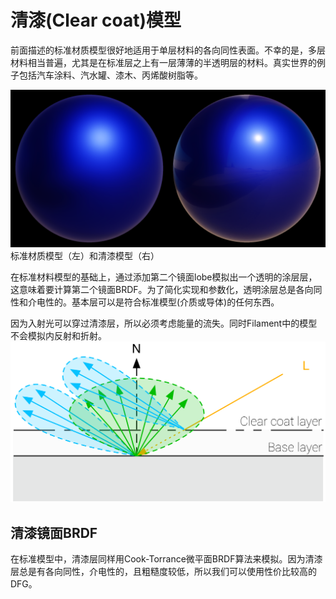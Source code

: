 # 清漆(Clear coat)模型 
前面描述的标准材质模型很好地适用于单层材料的各向同性表面。不幸的是，多层材料相当普遍，尤其是在标准层之上有一层薄薄的半透明层的材料。真实世界的例子包括汽车涂料、汽水罐、漆木、丙烯酸树脂等。

![material_clear_coat](../../assets/material/4.9/material_clear_coat.png)
标准材质模型（左）和清漆模型（右）

在标准材料模型的基础上，通过添加第二个镜面lobe模拟出一个透明的涂层层，这意味着要计算第二个镜面BRDF。为了简化实现和参数化，透明涂层总是各向同性和介电性的。基本层可以是符合标准模型(介质或导体)的任何东西。

因为入射光可以穿过清漆层，所以必须考虑能量的流失。同时Filament中的模型不会模拟内反射和折射。
![diagram_clear_coat](../../assets/material/4.9/diagram_clear_coat.png)

## 清漆镜面BRDF
在标准模型中，清漆层同样用Cook-Torrance微平面BRDF算法来模拟。因为清漆层总是有各向同性，介电性的，且粗糙度较低，所以我们可以使用性价比较高的DFG。


